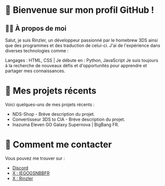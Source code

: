 # 💼 Bienvenue sur mon profil GitHub !

## 👨‍💻 À propos de moi

Salut, je suis Rinzler, un développeur passionné par le homebrew 3DS ainsi que des programmes et des traduction de celui-ci.
J'ai de l'expérience dans diverses technologies comme :

Langages : HTML, CSS | Je débute en : Python, JavaScript
Je suis toujours à la recherche de nouveaux défis et d'opportunités pour apprendre et partager mes connaissances.

# 📂 Mes projets récents
Voici quelques-uns de mes projets récents :

- NDS-Shop - Brève description du projet.
- Convertisseur 3DS to CIA - Brève description du projet.
- Inazuma Eleven GO Galaxy Supernova | BigBang FR.

# 🔗 Comment me contacter
Vous pouvez me trouver sur :

- [Discord](https://discord.gg/heUzNmpXgM)
- [X : IEGOGSNBBFR](https://x.com/INEGGSNBBFR)
- [X : Rinzler](https://x.com/TheRinzlerr)
